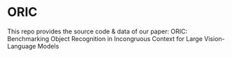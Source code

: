 # ORIC
This repo provides the source code & data of our paper: ORIC: Benchmarking Object Recognition in Incongruous Context for Large Vision-Language Models
